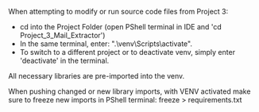 When attempting to modify or run source code files from Project 3:
- cd into the Project Folder (open PShell terminal in IDE and 'cd Project_3_Mail_Extractor')
- In the same terminal, enter: ".\venv\Scripts\activate".
- To switch to a different project or to deactivate venv, simply enter 'deactivate' in the terminal.

All necessary libraries are pre-imported into the venv. 

When pushing changed or new library imports, with VENV activated make sure to freeze new imports in PShell terminal: freeze > requirements.txt